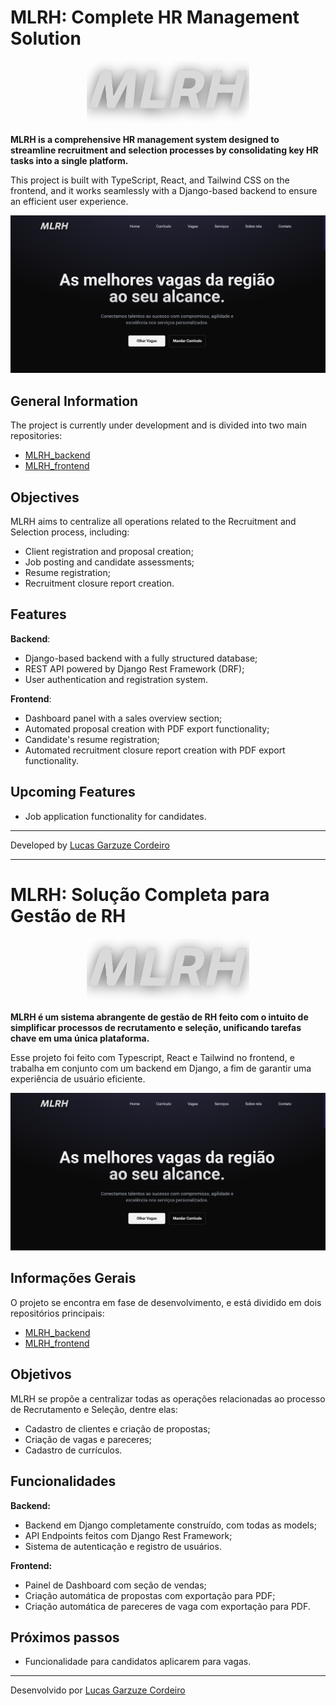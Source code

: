 # MLRH: Complete HR Management Solution  
<p align="center">
  <img src="https://github.com/garzuze/MLRH_frontend/blob/main/src/assets/logo.png?raw=true" alt="mlrh-logo" height="100">
</img>
</p>

**MLRH is a comprehensive HR management system designed to streamline recruitment and selection processes by consolidating key HR tasks into a single platform.**

This project is built with TypeScript, React, and Tailwind CSS on the frontend, and it works seamlessly with a Django-based backend to ensure an efficient user experience.

![screenshot](https://github.com/garzuze/MLRH_frontend/blob/main/src/assets/mlrh-frontend-screenshot.png?raw=true)

## General Information  
The project is currently under development and is divided into two main repositories:  
- <a href="https://github.com/garzuze/MLRH_backend">MLRH_backend</a>  
- <a href="https://github.com/garzuze/MLRH_frontend">MLRH_frontend</a>  

## Objectives  
MLRH aims to centralize all operations related to the Recruitment and Selection process, including:  
- Client registration and proposal creation;
- Job posting and candidate assessments;
- Resume registration;
- Recruitment closure report creation.

## Features  
**Backend**:  
- Django-based backend with a fully structured database;
- REST API powered by Django Rest Framework (DRF);
- User authentication and registration system.

**Frontend**:  
- Dashboard panel with a sales overview section;
- Automated proposal creation with PDF export functionality;
- Candidate's resume registration;
- Automated recruitment closure report creation with PDF export functionality.

## Upcoming Features  
- Job application functionality for candidates.
---

Developed by [Lucas Garzuze Cordeiro](https://github.com/garzuze)

---  
# MLRH: Solução Completa para Gestão de RH
<p align="center">
  <img src="https://github.com/garzuze/MLRH_frontend/blob/main/src/assets/logo.png?raw=true" alt="mlrh-logo" height="100">
</img>
</p>

**MLRH é um sistema abrangente de gestão de RH feito com o intuito de simplificar processos de recrutamento e seleção, unificando tarefas chave em uma única plataforma.**

Esse projeto foi feito com Typescript, React e Tailwind no frontend, e trabalha em conjunto com um backend em Django, a fim de garantir uma experiência de usuário eficiente.

![screenshot](https://github.com/garzuze/MLRH_frontend/blob/main/src/assets/mlrh-frontend-screenshot.png?raw=true)
## Informações Gerais
O projeto se encontra em fase de desenvolvimento, e está dividido em dois repositórios principais:

- <a href="https://github.com/garzuze/MLRH_backend">MLRH_backend</a>
- <a href="https://github.com/garzuze/MLRH_frontend">MLRH_frontend</a>

## Objetivos
MLRH se propõe a centralizar todas as operações relacionadas ao processo de Recrutamento e Seleção, dentre elas:
  - Cadastro de clientes e criação de propostas;
  - Criação de vagas e pareceres;
  - Cadastro de currículos.

## Funcionalidades
  **Backend:**
  - Backend em Django completamente construído, com todas as models;
  - API Endpoints feitos com Django Rest Framework;
  - Sistema de autenticação e registro de usuários.

  **Frontend:**    
  - Painel de Dashboard com seção de vendas;
  - Criação automática de propostas com exportação para PDF;
  - Criação automática de pareceres de vaga com exportação para PDF.

## Próximos passos
- Funcionalidade para candidatos aplicarem para vagas.

---

Desenvolvido por [Lucas Garzuze Cordeiro](https://github.com/garzuze)

